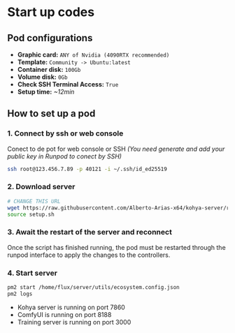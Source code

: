 # Start up codes

## Pod configurations
* **Graphic card:** `ANY of Nvidia (4090RTX recommended)`
* **Template:** `Community -> Ubuntu:latest`
* **Container disk:** `100Gb`
* **Volume disk:** `0Gb`
* **Check SSH Terminal Access:** `True`
* **Setup time:** *~12min*

## How to set up a pod

### 1. Connect by ssh or web console
Conect to de pot for web console or SSH *(You need generate and add your public key in Runpod to conect by SSH)*
``` bash
ssh root@123.456.7.89 -p 40121 -i ~/.ssh/id_ed25519
```

### 2. Download server
``` bash
# CHANGE THIS URL
wget https://raw.githubusercontent.com/Alberto-Arias-x64/kohya-server/refs/heads/main/utils/setup_server.sh -O setup.sh
source setup.sh
```

### 3. Await the restart of the server and reconnect
Once the script has finished running, the pod must be restarted through the runpod interface to apply the changes to the controllers.

### 4. Start server
``` bash
pm2 start /home/flux/server/utils/ecosystem.config.json
pm2 logs
```
* Kohya server is running on port 7860
* ComfyUI is running on port 8188
* Training server is running on port 3000